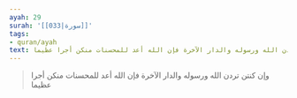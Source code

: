 ```yaml
---
ayah: 29
surah: '[[033|سورة]]'
tags:
- quran/ayah
text: وإن كنتن تردن الله ورسوله والدار الآخرة فإن الله أعد للمحسنات منكن أجرا عظيما
---
```

> وإن كنتن تردن الله ورسوله والدار الآخرة فإن الله أعد للمحسنات منكن أجرا عظيما
